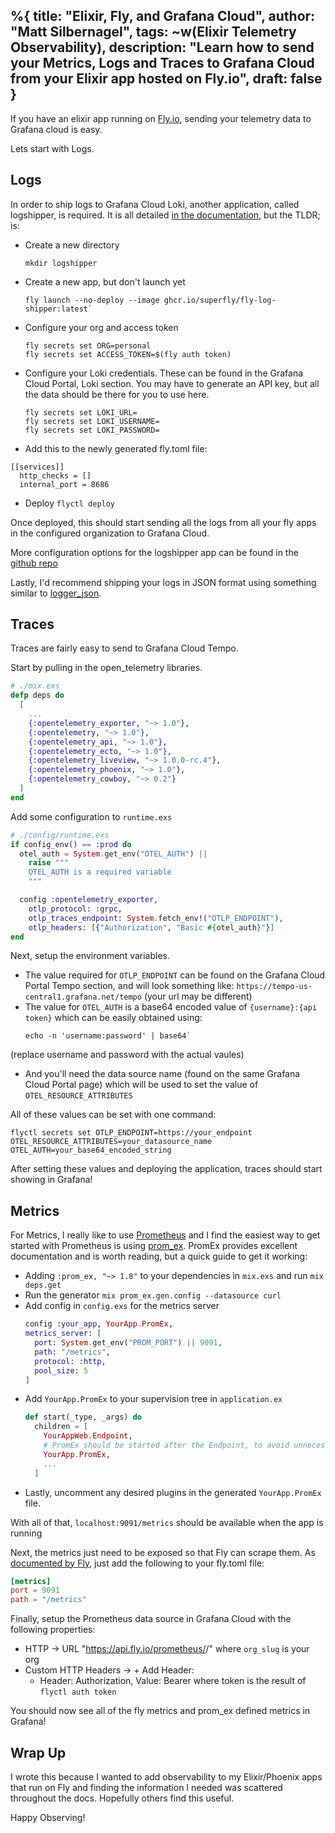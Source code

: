 %{
  title: "Elixir, Fly, and Grafana Cloud",
  author: "Matt Silbernagel",
  tags: ~w(Elixir Telemetry Observability),
  description: "Learn how to send your Metrics, Logs and Traces to Grafana Cloud from your Elixir app hosted on Fly.io",
  draft: false
}
---

If you have an elixir app running on [Fly.io](https://fly.io/docs/elixir/getting-started/), sending your telemetry data to Grafana cloud is easy.

Lets start with Logs.

## Logs
In order to ship logs to Grafana Cloud Loki, another application, called logshipper, is required. It is all detailed [in the documentation](https://fly.io/docs/going-to-production/monitoring/exporting-logs/), but the TLDR; is:
* Create a new directory 
  ```
  mkdir logshipper
  ```
* Create a new app, but don't launch yet
  ```
  fly launch --no-deploy --image ghcr.io/superfly/fly-log-shipper:latest`
  ```
* Configure your org and access token
  ```
  fly secrets set ORG=personal
  fly secrets set ACCESS_TOKEN=$(fly auth token)
  ```
* Configure your Loki credentials. These can be found in the Grafana Cloud Portal, Loki section. You may have to generate an API key, but all the data should be there for you to use here.
  ```
  fly secrets set LOKI_URL=
  fly secrets set LOKI_USERNAME=
  fly secrets set LOKI_PASSWORD=
  ```
* Add this to the newly generated fly.toml file:
```
[[services]]
  http_checks = []
  internal_port = 8686
```
* Deploy `flyctl deploy`

Once deployed, this should start sending all the logs from all your fly apps in the configured organization to Grafana Cloud.

More configuration options for the logshipper app can be found in the [github repo](https://github.com/superfly/fly-log-shipper#provider-configuration)

Lastly, I'd recommend shipping your logs in JSON format using something similar to [logger_json](https://hex.pm/packages/logger_json). 

## Traces
Traces are fairly easy to send to Grafana Cloud Tempo.

Start by pulling in the open_telemetry libraries.
```elixir
# ./mix.exs
defp deps do
  [
    ...
    {:opentelemetry_exporter, "~> 1.0"},
    {:opentelemetry, "~> 1.0"},
    {:opentelemetry_api, "~> 1.0"},
    {:opentelemetry_ecto, "~> 1.0"},
    {:opentelemetry_liveview, "~> 1.0.0-rc.4"},
    {:opentelemetry_phoenix, "~> 1.0"},
    {:opentelemetry_cowboy, "~> 0.2"}
  ]
end
```

Add some configuration to `runtime.exs`
```elixir
# ./config/runtime.exs
if config_env() == :prod do
  otel_auth = System.get_env("OTEL_AUTH") ||
    raise """
    OTEL_AUTH is a required variable
    """

  config :opentelemetry_exporter,
    otlp_protocol: :grpc,
    otlp_traces_endpoint: System.fetch_env!("OTLP_ENDPOINT"),
    otlp_headers: [{"Authorization", "Basic #{otel_auth}"}]
end
```

Next, setup the environment variables.

* The value required for `OTLP_ENDPOINT` can be found on the Grafana Cloud Portal Tempo section, and will look something like: `https://tempo-us-central1.grafana.net/tempo` (your url may be different)
* The value for `OTEL_AUTH` is a base64 encoded value of `{username}:{api token}` which can be easily obtained using:
  ```
  echo -n 'username:password' | base64`
  ```
 (replace username and password with the actual vaules)
* And you'll need the data source name (found on the same Grafana Cloud Portal page) which will be used to set the value of `OTEL_RESOURCE_ATTRIBUTES`

All of these values can be set with one command:
```
flyctl secrets set OTLP_ENDPOINT=https://your_endpoint OTEL_RESOURCE_ATTRIBUTES=your_datasource_name OTEL_AUTH=your_base64_encoded_string
```

After setting these values and deploying the application, traces should start showing in Grafana!

## Metrics

For Metrics, I really like to use [Prometheus](https://prometheus.io/docs/introduction/overview/) and I find the easiest way to get started with Prometheus is using [prom_ex](https://hexdocs.pm/prom_ex/readme.html). PromEx provides excellent documentation and is worth reading, but a quick guide to get it working:

* Adding `:prom_ex, "~> 1.8"` to your dependencies in `mix.exs` and run `mix deps.get`
* Run the generator `mix prom_ex.gen.config --datasource curl`
* Add config in `config.exs` for the metrics server
  ```elixir
  config :your_app, YourApp.PromEx,
  metrics_server: [
    port: System.get_env("PROM_PORT") || 9091,
    path: "/metrics",
    protocol: :http,
    pool_size: 5
  ]
  ```
* Add `YourApp.PromEx` to your supervision tree in `application.ex`
  ```elixir
  def start(_type, _args) do
    children = [
      YourAppWeb.Endpoint,
      # PromEx should be started after the Endpoint, to avoid unnecessary error messages
      YourApp.PromEx,
      ...
    ]
  ```
* Lastly, uncomment any desired plugins in the generated `YourApp.PromEx` file.

With all of that, `localhost:9091/metrics` should be available when the app is running

Next, the metrics just need to be exposed so that Fly can scrape them. As [documented by Fly](https://fly.io/docs/reference/metrics/#configuration), just add the following to your fly.toml file:

```toml
[metrics]
port = 9091
path = "/metrics"
```

Finally, setup the Prometheus data source in Grafana Cloud with the following properties:
* HTTP -> URL "https://api.fly.io/prometheus/<org-slug>/" where `org_slug` is your org
* Custom HTTP Headers -> + Add Header:
  * Header: Authorization, Value: Bearer <token> where token is the result of `flyctl auth token`

You should now see all of the fly metrics and prom_ex defined metrics in Grafana!

## Wrap Up
I wrote this because I wanted to add observability to my Elixir/Phoenix apps that run on Fly and finding the information I needed was scattered throughout the docs. Hopefully others find this useful.

Happy Observing!

[](https://fed.brid.gy/)
